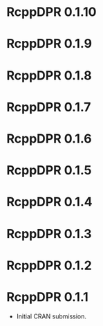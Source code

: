 # RcppDPR 0.1.10

# RcppDPR 0.1.9

# RcppDPR 0.1.8

# RcppDPR 0.1.7

# RcppDPR 0.1.6

# RcppDPR 0.1.5

# RcppDPR 0.1.4

# RcppDPR 0.1.3

# RcppDPR 0.1.2

# RcppDPR 0.1.1

* Initial CRAN submission.
